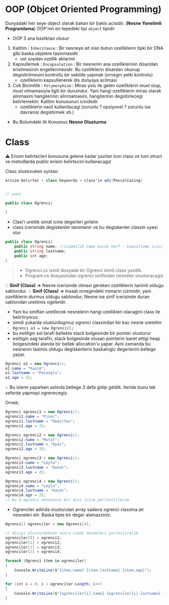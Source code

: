 # OOP (Objcet Oriented Programming)
Dunyadaki her seye object olarak bakan bir bakis acisidir. (**Nesne Yonelimli Programlama**) OOP'nin en tepedeki tipi `object` tipidir
* OOP 3 ana basliktan olusur
1. Kalitim : `Inheritance` : Bir nesneye ait olan butun ozelliklerin tipki bir DNA gibi baska objelere tasinmasidir 
    * ust soydan ozellik aktarimi
2. Kapsullemek : `Encapsulation` : Bir nesnenin ana ozelliklerinin disaridan erisilmesinin engellenmesidir. Bu ozelliklerin disardan okunup degistirilmesini kontrollu bir sekilde yapmak (ornegin yetki kontrolu) 
    * ozelliklerin kapsullenerek dis dunyaya acilmasi
3. Cok Bicimlilik : `Polymorphism` : Miras yolu ile gelen ozelliklerin *must* olup, *must* olmamasiyla ilgili bir durumdur. Yani hangi ozelliklerin miras olarak alinmasini hangilerinin alinmamasini, hangilerinin degistirlecegi belirlemektir. Kalitim konusunun icindedir 
    * ozelliklerin nasil kullanilacagi (zorunlu ? opsiyonel ? zorunlu ise davranisi degistirmek vb.)
* Bu Bolumdeki ilk Konumuz **Nesne Olusturma**
# Class
:warning: Erisim belirtecleri konusuna gelene kadar yazilan tum class ve tum struct ve metodlarda public erisim belirtecini kullanacagiz

Class olusturuken syntax:

```C#
erisim belirtec + class keywordu + class'in adi(PascalCasing)


// yani

public class Ogrenci{
    
}
```
* Clasi'i urettik simdi icine degerleri girleim
* class icerisinde degiskenler tanimlanir ve bu degiskenler classin uyesi olur

```C#
public class Ogrenci{
    public string name; //(simdilik name kucuk harf - kapsulleme icin)
    public string lastname; 
    public int age;
}
```
> * Ogrenci.cs isimli dosyada bir Ogrenci isimli class yazdik. 
> * Program.cs dosyasindan ogrenci sinifindan nesneler olusturacagiz

:bulb: **Sinif (Class)** => Nesne icerisinde olmasi gereken ozelliklerin tanimli oldugu sablondur.
:bulb: **Sinif (Class)** => Insaat ornegindeki mimarin cizimidir, yani ozelliklerin durmus oldugu sablondur, Nesne ise sinif icerisinde duran sablondan uretilmis ogelerdir.
* Yani bu siniftan uretilecek nesnelerin hangi ozellikleri olacagini class ile belirtiryoruz.
* simdi yukarda olusturdugmuz ogrenci classindan bir kac nesne uretelim
`Ogrenci o1 = new Ogrenci();`
* bu esitligin sol tarafi bellekte stack bolgesinde bir pointer olusturur
* esitligin sag tarafin, stack bolgesinde olusan pointerin isaret ettigi heap bolgesindeki alanda bir bellek allocation'u yapar. Ayni zamanda bu nesnenin tasimis oldugu degiskenlerin baskalngic degerlerini bellege yazar.
```C#
Ogrenci o1 = new Ogrenci();
o1.name = "Kasim";
o1.lastname = "Pasaoglu";
o1.age = 32;
```
:bulb: Bu islemi yaparken aslinda bellege 3 defa gidip geldik. Ileride bunu tek seferde yapmayi ogrenecegiz. 

Ornek;
```C#
Ogrenci ogrenci1 = new Ogrenci();
ogrenci1.name = "Pinar";
ogrenci1.lastname = "Demirtas";
ogrenci1.age = 23;

Ogrenci ogrenci2 = new Ogrenci();
ogrenci2.name = "Murat";
ogrenci2.lastname = "Ayaz";
ogrenci2.age = 33;

Ogrenci ogrenci3 = new Ogrenci();
ogrenci3.name = "Leyla";
ogrenci3.lastname = "Kanat";
ogrenci3.age = 25;

Ogrenci ogrenci4 = new Ogrenci();
ogrenci4.name = "Leyla";
ogrenci4.lastname = "Kanat";
ogrenci4.age = 25;
// bu 4 ogrenci nesnesini bir dizi icine yerlestirlerim
```

* Ogrenciler adinda olusturulan array sadece ogrenci classina ait nesneleri alir. Baska tipte bir deger alamazsiniz.

```C#
Ogrenci[] ogrenciler = new Ogrenci[4];

// diziyi olusturduktan sonra simdi nesneleri yerlestirelim
ogrenciler[0] = ogrenci1;
ogrenciler[1] = ogrenci2;
ogrenciler[2] = ogrenci3;
ogrenciler[3] = ogrenci4;

foreach (Ogrenci item in ogrenciler)
{
    Console.WriteLine($"{item.name} {item.lastname} {item.age}");
}

for (int i = 0; i < ogrenciler.Length; i++)
{
    Console.WriteLine($"{ogrenciler[i].name} {ogrenciler[i].lastname} {ogrenciler[i].age}");
}
```